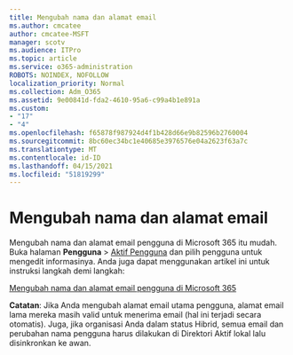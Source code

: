 ```yaml
---
title: Mengubah nama dan alamat email
ms.author: cmcatee
author: cmcatee-MSFT
manager: scotv
ms.audience: ITPro
ms.topic: article
ms.service: o365-administration
ROBOTS: NOINDEX, NOFOLLOW
localization_priority: Normal
ms.collection: Adm_O365
ms.assetid: 9e00841d-fda2-4610-95a6-c99a4b1e891a
ms.custom:
- "17"
- "4"
ms.openlocfilehash: f65878f987924d4f1b428d66e9b82596b2760004
ms.sourcegitcommit: 8bc60ec34bc1e40685e3976576e04a2623f63a7c
ms.translationtype: MT
ms.contentlocale: id-ID
ms.lasthandoff: 04/15/2021
ms.locfileid: "51819299"
---
```

# <a name="change-a-name-and-email-address"></a>Mengubah nama dan alamat email

Mengubah nama dan alamat email pengguna di Microsoft 365 itu mudah. Buka halaman **Pengguna** \> [Aktif Pengguna](https://go.microsoft.com/fwlink/p/?linkid=834822) dan pilih pengguna untuk mengedit informasinya. Anda juga dapat menggunakan artikel ini untuk instruksi langkah demi langkah:
  
[Mengubah nama dan alamat email pengguna di Microsoft 365](https://docs.microsoft.com/microsoft-365/admin/add-users/change-a-user-name-and-email-address)
  
 **Catatan**: Jika Anda mengubah alamat email utama pengguna, alamat email lama mereka masih valid untuk menerima email (hal ini terjadi secara otomatis). Juga, jika organisasi Anda dalam status Hibrid, semua email dan perubahan nama pengguna harus dilakukan di Direktori Aktif lokal lalu disinkronkan ke awan.
